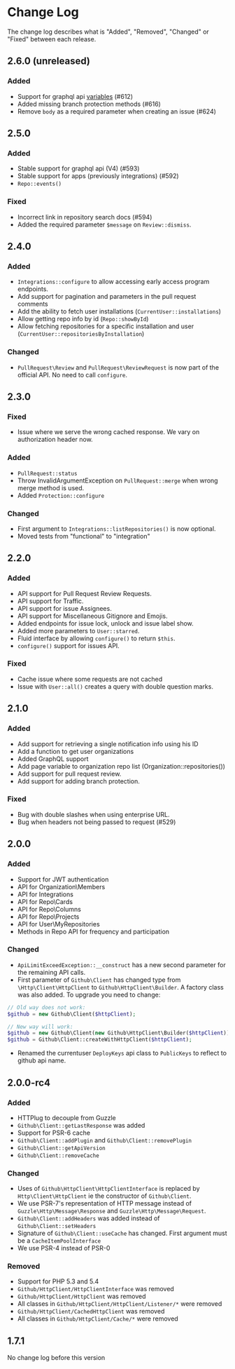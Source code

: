 # Change Log

The change log describes what is "Added", "Removed", "Changed" or "Fixed" between each release.

## 2.6.0 (unreleased)

### Added

- Support for graphql api [variables](https://developer.github.com/v4/guides/forming-calls/#working-with-variables) (#612)
- Added missing branch protection methods (#616)
- Remove `body` as a required parameter when creating an issue (#624)

## 2.5.0

### Added

- Stable support for graphql api (V4) (#593)
- Stable support for apps (previously integrations) (#592)
- `Repo::events()`

### Fixed

- Incorrect link in repository search docs (#594)
- Added the required parameter `$message` on `Review::dismiss`.

## 2.4.0

### Added

- `Integrations::configure` to allow accessing early access program endpoints.
- Add support for pagination and parameters in the pull request comments
- Add the ability to fetch user installations (`CurrentUser::installations`)
- Allow getting repo info by id (`Repo::showById`)
- Allow fetching repositories for a specific installation and user (`CurrentUser::repositoriesByInstallation`)

### Changed

- `PullRequest\Review` and `PullRequest\ReviewRequest` is now part of the official API. No need to call `configure`.

## 2.3.0

### Fixed

- Issue where we serve the wrong cached response. We vary on authorization header now.

### Added

- `PullRequest::status`
- Throw InvalidArgumentException on `PullRequest::merge` when wrong merge method is used.
- Added `Protection::configure`

### Changed

- First argument to `Integrations::listRepositories()` is now optional.
- Moved tests from "functional" to "integration"

## 2.2.0

### Added

- API support for Pull Request Review Requests.
- API support for Traffic.
- API support for issue Assignees.
- API support for Miscellaneous Gitignore and Emojis.
- Added endpoints for issue lock, unlock and issue label show.
- Added more parameters to `User::starred`.
- Fluid interface by allowing `configure()` to return `$this`.
- `configure()` support for issues API.

### Fixed

- Cache issue where some requests are not cached
- Issue with `User::all()` creates a query with double question marks.

## 2.1.0

### Added

- Add support for retrieving a single notification info using his ID
- Add a function to get user organizations
- Added GraphQL support
- Add page variable to organization repo list (Organization::repositories())
- Add support for pull request review.
- Add support for adding branch protection.

### Fixed

- Bug with double slashes when using enterprise URL.
- Bug when headers not being passed to request (#529)

## 2.0.0

### Added

- Support for JWT authentication
- API for Organization\Members
- API for Integrations
- API for Repo\Cards
- API for Repo\Columns
- API for Repo\Projects
- API for User\MyRepositories
- Methods in Repo API for frequency and participation

### Changed

- `ApiLimitExceedException::__construct` has a new second parameter for the remaining API calls.
- First parameter of `Github\Client` has changed type from `\Http\Client\HttpClient` to
`Github\HttpClient\Builder`. A factory class was also added. To upgrade you need to change:

```php
// Old way does not work:
$github = new Github\Client($httpClient);

// New way will work:
$github = new Github\Client(new Github\HttpClient\Builder($httpClient));
$github = Github\Client::createWithHttpClient($httpClient);
```
- Renamed the currentuser `DeployKeys` api class to `PublicKeys` to reflect to github api name.

## 2.0.0-rc4

### Added

- HTTPlug to decouple from Guzzle
- `Github\Client::getLastResponse` was added
- Support for PSR-6 cache
- `Github\Client::addPlugin` and `Github\Client::removePlugin`
- `Github\Client::getApiVersion`
- `Github\Client::removeCache`

### Changed

- Uses of `Github\HttpClient\HttpClientInterface` is replaced by `Http\Client\HttpClient` ie the constructor of `Github\Client`.
- We use PSR-7's representation of HTTP message instead of `Guzzle\Http\Message\Response` and `Guzzle\Http\Message\Request`.
- `Github\Client::addHeaders` was added instead of `Github\Client::setHeaders`
- Signature of `Github\Client::useCache` has changed. First argument must be a `CacheItemPoolInterface`
- We use PSR-4 instead of PSR-0

### Removed

- Support for PHP 5.3 and 5.4
- `Github/HttpClient/HttpClientInterface` was removed
- `Github/HttpClient/HttpClient` was removed
-  All classes in `Github/HttpClient/HttpClient/Listener/*` were removed
- `Github/HttpClient/CachedHttpClient` was removed
-  All classes in `Github/HttpClient/Cache/*` were removed

## 1.7.1

No change log before this version
